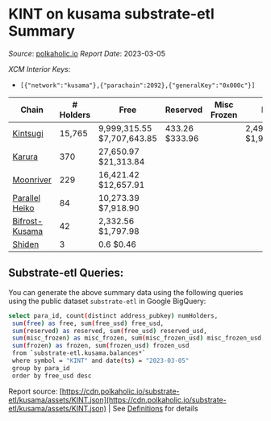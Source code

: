# KINT on kusama substrate-etl Summary

_Source_: [polkaholic.io](https://polkaholic.io) *Report Date*: 2023-03-05


*XCM Interior Keys*:
* `[{"network":"kusama"},{"parachain":2092},{"generalKey":"0x000c"}]`


| Chain | # Holders | Free | Reserved | Misc Frozen | Frozen | Price | AssetID |
| ----- | --------- | ---- | -------- | ----------- | ------ | ----- | ------- |
| [Kintsugi](/kusama/2092-kintsugi) | 15,765 | 9,999,315.55 $7,707,643.85 | 433.26 $333.96 |    | 2,496,810.89 $1,924,584.63 | $0.77 | `{"Token":"KINT"}` |
| [Karura](/kusama/2000-karura) | 370 | 27,650.97 $21,313.84 |   |    |   | $0.77 | `{"Token":"KINT"}` |
| [Moonriver](/kusama/2023-moonriver) | 229 | 16,421.42 $12,657.91 |   |    |   | $0.77 | `{"Token":"175400718394635817552109270754364440562"}` |
| [Parallel Heiko](/kusama/2085-parallel-heiko) | 84 | 10,273.39 $7,918.90 |   |    |   | $0.77 | `{"Token":"119"}` |
| [Bifrost-Kusama](/kusama/2001-bifrost-ksm) | 42 | 2,332.56 $1,797.98 |   |    |   | $0.77 | `{"Token2":"1"}` |
| [Shiden](/kusama/2007-shiden) | 3 | 0.6 $0.46 |   |    |   | $0.77 | `{"Token":"18446744073709551622"}` |

## Substrate-etl Queries:
You can generate the above summary data using the following queries using the public dataset `substrate-etl` in Google BigQuery:
```bash
select para_id, count(distinct address_pubkey) numHolders, 
 sum(free) as free, sum(free_usd) free_usd,
 sum(reserved) as reserved, sum(free_usd) reserved_usd,
 sum(misc_frozen) as misc_frozen, sum(misc_frozen_usd) misc_frozen_usd,
 sum(frozen) as frozen, sum(frozen_usd) frozen_usd
 from `substrate-etl.kusama.balances*` 
 where symbol = "KINT" and date(ts) = "2023-03-05"
 group by para_id
 order by free_usd desc
```


Report source: [https://cdn.polkaholic.io/substrate-etl/kusama/assets/KINT.json](https://cdn.polkaholic.io/substrate-etl/kusama/assets/KINT.json) | See [Definitions](/DEFINITIONS.md) for details
